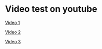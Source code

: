 # Video test on youtube
[Video 1](https://www.youtube.com/c/Draculinio/search?query=Tutorial%20de%20Cucumber%20con%20Java%20Cap%C3%ADtulo)

[Video 2](https://www.youtube.com/watch?v=aG-ZP4iED64)

[Video 3](https://www.youtube.com/watch?v=CD5RIWux_Xs)